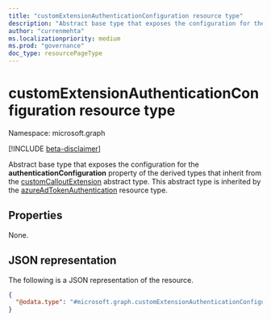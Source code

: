 ```yaml
---
title: "customExtensionAuthenticationConfiguration resource type"
description: "Abstract base type that exposes the configuration for the **authenticationConfiguration** property of the derived types that inherit from the customCalloutExtension abstract type"
author: "currenmehta"
ms.localizationpriority: medium
ms.prod: "governance"
doc_type: resourcePageType
---
```


# customExtensionAuthenticationConfiguration resource type

Namespace: microsoft.graph

[!INCLUDE [beta-disclaimer](../../includes/beta-disclaimer.md)]

Abstract base type that exposes the configuration for the **authenticationConfiguration** property of the derived types that inherit from the [customCalloutExtension](customcalloutextension.md) abstract type. This abstract type is inherited by the [azureAdTokenAuthentication](../resources/azureadtokenauthentication.md) resource type.

## Properties

None.

## JSON representation

The following is a JSON representation of the resource.
<!-- {
  "blockType": "resource",
  "@odata.type": "microsoft.graph.customExtensionAuthenticationConfiguration",
  "abstract": true
}
-->

``` json
{ 
  "@odata.type": "#microsoft.graph.customExtensionAuthenticationConfiguration " 
} 
```